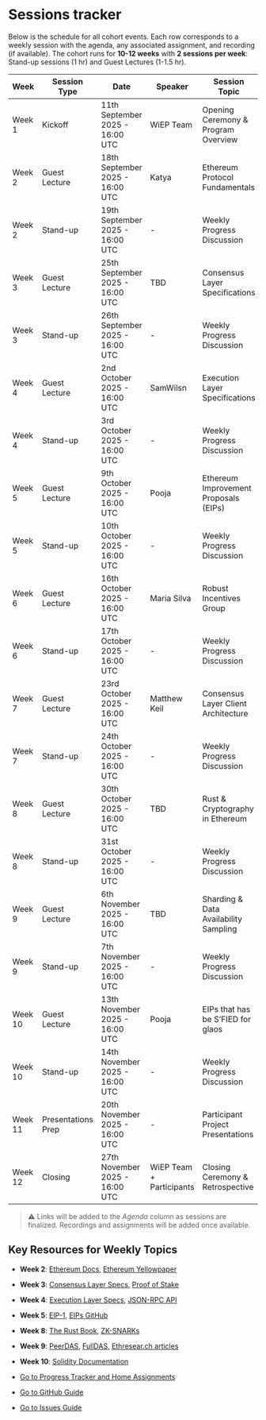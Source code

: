 # Sessions tracker

Below is the schedule for all cohort events. Each row corresponds to a weekly session with the agenda, any associated assignment, and recording (if available). The cohort runs for **10-12 weeks** with **2 sessions per week**: Stand-up sessions (1 hr) and Guest Lectures (1-1.5 hr).

| Week    | Session Type | Date | Speaker | Session Topic         | Assignment | Recording |
|---------|--------------|------------|---------------|----------------------------|------------|-----------|
| Week 1  | Kickoff      | 11th September 2025 - 16:00 UTC       |   WiEP Team   | Opening Ceremony & Program Overview | - | TBD |
| Week 2  | Guest Lecture| 18th September 2025 - 16:00 UTC        | Katya           | Ethereum Protocol Fundamentals | TBD | TBD |
| Week 2  | Stand-up     | 19th September 2025 - 16:00 UTC        | -             | Weekly Progress Discussion | - | - |
| Week 3  | Guest Lecture| 25th September 2025 - 16:00 UTC         | TBD           | Consensus Layer Specifications | TBD | TBD |
| Week 3  | Stand-up     | 26th September 2025 - 16:00 UTC        | -             |  Weekly Progress Discussion | - | - |
| Week 4  | Guest Lecture| 2nd October 2025 - 16:00 UTC         | SamWilsn | Execution Layer Specifications | TBD  | TBD |
| Week 4  | Stand-up     | 3rd October 2025 - 16:00 UTC        | -             |  Weekly Progress Discussion | - | - |
| Week 5  | Guest Lecture| 9th October 2025 - 16:00 UTC        | Pooja         | Ethereum Improvement Proposals (EIPs) | TBD | TBD |
| Week 5  | Stand-up     | 10th October 2025 - 16:00 UTC        | -             |  Weekly Progress Discussion | - | - |
| Week 6  | Guest Lecture| 16th October 2025 - 16:00 UTC        | Maria Silva           | Robust Incentives Group | TBD | TBD |
| Week 6  | Stand-up     | 17th October 2025 - 16:00 UTC        | -             |  Weekly Progress Discussion | - | - |
| Week 7  | Guest Lecture| 23rd October 2025 - 16:00 UTC        | Matthew Keil | Consensus Layer Client Architecture | TBD | TBD |
| Week 7  | Stand-up     | 24th October 2025 - 16:00 UTC        | -             |  Weekly Progress Discussion | - | - |
| Week 8  | Guest Lecture| 30th October 2025 - 16:00 UTC        | TBD           | Rust & Cryptography in Ethereum | TBD | TBD |
| Week 8  | Stand-up     | 31st October 2025 - 16:00 UTC        | -             |  Weekly Progress Discussion | - | - |
| Week 9  | Guest Lecture| 6th November 2025 - 16:00 UTC        | TBD | Sharding & Data Availability Sampling | TBD | TBD |
| Week 9  | Stand-up     | 7th November 2025 - 16:00 UTC        | -             |  Weekly Progress Discussion | - | - |
| Week 10 | Guest Lecture| 13th November 2025 - 16:00 UTC        | Pooja | EIPs that has be S’FIED for glaos | TBD | TBD |
| Week 10 | Stand-up     | 14th November 2025 - 16:00 UTC        | -             |  Weekly Progress Discussion | - | - |
| Week 11 | Presentations Prep| 20th November 2025 - 16:00 UTC        | -  | Participant Project Presentations | TBD | - |
| Week 12 | Closing      | 27th November 2025 - 16:00 UTC        | WiEP Team + Participants     | Closing Ceremony & Retrospective | TBD | TBD |

> &#x26A0; Links will be added to the *Agenda* column as sessions are finalized. Recordings and assignments will be added once available.

## Key Resources for Weekly Topics

- **Week 2**: [Ethereum Docs](https://ethereum.org/en/developers/docs/), [Ethereum Yellowpaper](https://ethereum.github.io/yellowpaper/paper.pdf)
- **Week 3**: [Consensus Layer Specs](https://github.com/ethereum/consensus-specs), [Proof of Stake](https://ethereum.org/en/developers/docs/consensus-mechanisms/pos/)
- **Week 4**: [Execution Layer Specs](https://github.com/ethereum/execution-specs), [JSON-RPC API](https://ethereum.org/en/developers/docs/apis/json-rpc/)
- **Week 5**: [EIP-1](https://eips.ethereum.org/EIPS/eip-1), [EIPs GitHub](https://github.com/ethereum/EIPs)
- **Week 8**: [The Rust Book](https://doc.rust-lang.org/book/), [ZK-SNARKs](https://z.cash/technology/zksnarks/)
- **Week 9**: [PeerDAS](https://ethereum.github.io/consensus-specs/specs/_features/eip7594/das-core.html), [FullDAS](https://ethresear.ch/), [Ethresear.ch articles](https://ethresear.ch/)
- **Week 10**: [Solidity Documentation](https://docs.soliditylang.org/)

- [Go to Progress Tracker and Home Assignments](./2-progress-tracker.md)
- [Go to GitHub Guide](./3-github-guide.md)
- [Go to Issues Guide](./4-issues-guide.md)
